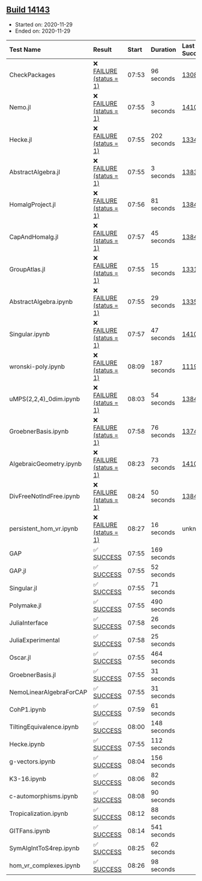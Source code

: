 ## [Build 14143](https://oscarci.mathematik.uni-kl.de/job/oscar/14143/)

* Started on: 2020-11-29
* Ended on: 2020-11-29

| Test Name    | Result | Start | Duration | Last Success | First Failure |
|:-------------|:-------|:------|:---------|:-------------|:--------------|
| CheckPackages | ❌ [FAILURE (status = 1)](https://oscarci.mathematik.uni-kl.de/job/oscar/14143/artifact/logs/build-14143/CheckPackages.log) | 07:53 | 96 seconds | [13085](https://oscarci.mathematik.uni-kl.de/job/oscar/13085/) | [13086](https://oscarci.mathematik.uni-kl.de/job/oscar/13086/) |
| Nemo.jl | ❌ [FAILURE (status = 1)](https://oscarci.mathematik.uni-kl.de/job/oscar/14143/artifact/logs/build-14143/Nemo.jl.log) | 07:55 | 3 seconds | [14101](https://oscarci.mathematik.uni-kl.de/job/oscar/14101/) | [14102](https://oscarci.mathematik.uni-kl.de/job/oscar/14102/) |
| Hecke.jl | ❌ [FAILURE (status = 1)](https://oscarci.mathematik.uni-kl.de/job/oscar/14143/artifact/logs/build-14143/Hecke.jl.log) | 07:55 | 202 seconds | [13341](https://oscarci.mathematik.uni-kl.de/job/oscar/13341/) | [13342](https://oscarci.mathematik.uni-kl.de/job/oscar/13342/) |
| AbstractAlgebra.jl | ❌ [FAILURE (status = 1)](https://oscarci.mathematik.uni-kl.de/job/oscar/14143/artifact/logs/build-14143/AbstractAlgebra.jl.log) | 07:55 | 3 seconds | [13837](https://oscarci.mathematik.uni-kl.de/job/oscar/13837/) | [13838](https://oscarci.mathematik.uni-kl.de/job/oscar/13838/) |
| HomalgProject.jl | ❌ [FAILURE (status = 1)](https://oscarci.mathematik.uni-kl.de/job/oscar/14143/artifact/logs/build-14143/HomalgProject.jl.log) | 07:56 | 81 seconds | [13845](https://oscarci.mathematik.uni-kl.de/job/oscar/13845/) | [13846](https://oscarci.mathematik.uni-kl.de/job/oscar/13846/) |
| CapAndHomalg.jl | ❌ [FAILURE (status = 1)](https://oscarci.mathematik.uni-kl.de/job/oscar/14143/artifact/logs/build-14143/CapAndHomalg.jl.log) | 07:57 | 45 seconds | [13845](https://oscarci.mathematik.uni-kl.de/job/oscar/13845/) | [13846](https://oscarci.mathematik.uni-kl.de/job/oscar/13846/) |
| GroupAtlas.jl | ❌ [FAILURE (status = 1)](https://oscarci.mathematik.uni-kl.de/job/oscar/14143/artifact/logs/build-14143/GroupAtlas.jl.log) | 07:55 | 15 seconds | [13311](https://oscarci.mathematik.uni-kl.de/job/oscar/13311/) | [13312](https://oscarci.mathematik.uni-kl.de/job/oscar/13312/) |
| AbstractAlgebra.ipynb | ❌ [FAILURE (status = 1)](https://oscarci.mathematik.uni-kl.de/job/oscar/14143/artifact/logs/build-14143/AbstractAlgebra.ipynb.log) | 07:55 | 29 seconds | [13355](https://oscarci.mathematik.uni-kl.de/job/oscar/13355/) | [13356](https://oscarci.mathematik.uni-kl.de/job/oscar/13356/) |
| Singular.ipynb | ❌ [FAILURE (status = 1)](https://oscarci.mathematik.uni-kl.de/job/oscar/14143/artifact/logs/build-14143/Singular.ipynb.log) | 07:57 | 47 seconds | [14101](https://oscarci.mathematik.uni-kl.de/job/oscar/14101/) | [14102](https://oscarci.mathematik.uni-kl.de/job/oscar/14102/) |
| wronski-poly.ipynb | ❌ [FAILURE (status = 1)](https://oscarci.mathematik.uni-kl.de/job/oscar/14143/artifact/logs/build-14143/wronski-poly.ipynb.log) | 08:09 | 187 seconds | [11192](https://oscarci.mathematik.uni-kl.de/job/oscar/11192/) | [11193](https://oscarci.mathematik.uni-kl.de/job/oscar/11193/) |
| uMPS(2,2,4)_0dim.ipynb | ❌ [FAILURE (status = 1)](https://oscarci.mathematik.uni-kl.de/job/oscar/14143/artifact/logs/build-14143/uMPS-2-2-4-_0dim.ipynb.log) | 08:03 | 54 seconds | [13841](https://oscarci.mathematik.uni-kl.de/job/oscar/13841/) | [13842](https://oscarci.mathematik.uni-kl.de/job/oscar/13842/) |
| GroebnerBasis.ipynb | ❌ [FAILURE (status = 1)](https://oscarci.mathematik.uni-kl.de/job/oscar/14143/artifact/logs/build-14143/GroebnerBasis.ipynb.log) | 07:58 | 76 seconds | [13748](https://oscarci.mathematik.uni-kl.de/job/oscar/13748/) | [13749](https://oscarci.mathematik.uni-kl.de/job/oscar/13749/) |
| AlgebraicGeometry.ipynb | ❌ [FAILURE (status = 1)](https://oscarci.mathematik.uni-kl.de/job/oscar/14143/artifact/logs/build-14143/AlgebraicGeometry.ipynb.log) | 08:23 | 73 seconds | [14101](https://oscarci.mathematik.uni-kl.de/job/oscar/14101/) | [14102](https://oscarci.mathematik.uni-kl.de/job/oscar/14102/) |
| DivFreeNotIndFree.ipynb | ❌ [FAILURE (status = 1)](https://oscarci.mathematik.uni-kl.de/job/oscar/14143/artifact/logs/build-14143/DivFreeNotIndFree.ipynb.log) | 08:24 | 50 seconds | [13845](https://oscarci.mathematik.uni-kl.de/job/oscar/13845/) | [13846](https://oscarci.mathematik.uni-kl.de/job/oscar/13846/) |
| persistent_hom_vr.ipynb | ❌ [FAILURE (status = 1)](https://oscarci.mathematik.uni-kl.de/job/oscar/14143/artifact/logs/build-14143/persistent_hom_vr.ipynb.log) | 08:27 | 16 seconds | unknown | unknown |
| GAP | ✅ [SUCCESS](https://oscarci.mathematik.uni-kl.de/job/oscar/14143/artifact/logs/build-14143/GAP.log) | 07:55 | 169 seconds |  |  |
| GAP.jl | ✅ [SUCCESS](https://oscarci.mathematik.uni-kl.de/job/oscar/14143/artifact/logs/build-14143/GAP.jl.log) | 07:55 | 52 seconds |  |  |
| Singular.jl | ✅ [SUCCESS](https://oscarci.mathematik.uni-kl.de/job/oscar/14143/artifact/logs/build-14143/Singular.jl.log) | 07:55 | 71 seconds |  |  |
| Polymake.jl | ✅ [SUCCESS](https://oscarci.mathematik.uni-kl.de/job/oscar/14143/artifact/logs/build-14143/Polymake.jl.log) | 07:55 | 490 seconds |  |  |
| JuliaInterface | ✅ [SUCCESS](https://oscarci.mathematik.uni-kl.de/job/oscar/14143/artifact/logs/build-14143/JuliaInterface.log) | 07:58 | 26 seconds |  |  |
| JuliaExperimental | ✅ [SUCCESS](https://oscarci.mathematik.uni-kl.de/job/oscar/14143/artifact/logs/build-14143/JuliaExperimental.log) | 07:58 | 25 seconds |  |  |
| Oscar.jl | ✅ [SUCCESS](https://oscarci.mathematik.uni-kl.de/job/oscar/14143/artifact/logs/build-14143/Oscar.jl.log) | 07:55 | 464 seconds |  |  |
| GroebnerBasis.jl | ✅ [SUCCESS](https://oscarci.mathematik.uni-kl.de/job/oscar/14143/artifact/logs/build-14143/GroebnerBasis.jl.log) | 07:55 | 31 seconds |  |  |
| NemoLinearAlgebraForCAP | ✅ [SUCCESS](https://oscarci.mathematik.uni-kl.de/job/oscar/14143/artifact/logs/build-14143/NemoLinearAlgebraForCAP.log) | 07:55 | 31 seconds |  |  |
| CohP1.ipynb | ✅ [SUCCESS](https://oscarci.mathematik.uni-kl.de/job/oscar/14143/artifact/logs/build-14143/CohP1.ipynb.log) | 07:59 | 61 seconds |  |  |
| TiltingEquivalence.ipynb | ✅ [SUCCESS](https://oscarci.mathematik.uni-kl.de/job/oscar/14143/artifact/logs/build-14143/TiltingEquivalence.ipynb.log) | 08:00 | 148 seconds |  |  |
| Hecke.ipynb | ✅ [SUCCESS](https://oscarci.mathematik.uni-kl.de/job/oscar/14143/artifact/logs/build-14143/Hecke.ipynb.log) | 07:55 | 112 seconds |  |  |
| g-vectors.ipynb | ✅ [SUCCESS](https://oscarci.mathematik.uni-kl.de/job/oscar/14143/artifact/logs/build-14143/g-vectors.ipynb.log) | 08:04 | 156 seconds |  |  |
| K3-16.ipynb | ✅ [SUCCESS](https://oscarci.mathematik.uni-kl.de/job/oscar/14143/artifact/logs/build-14143/K3-16.ipynb.log) | 08:06 | 82 seconds |  |  |
| c-automorphisms.ipynb | ✅ [SUCCESS](https://oscarci.mathematik.uni-kl.de/job/oscar/14143/artifact/logs/build-14143/c-automorphisms.ipynb.log) | 08:08 | 90 seconds |  |  |
| Tropicalization.ipynb | ✅ [SUCCESS](https://oscarci.mathematik.uni-kl.de/job/oscar/14143/artifact/logs/build-14143/Tropicalization.ipynb.log) | 08:12 | 88 seconds |  |  |
| GITFans.ipynb | ✅ [SUCCESS](https://oscarci.mathematik.uni-kl.de/job/oscar/14143/artifact/logs/build-14143/GITFans.ipynb.log) | 08:14 | 541 seconds |  |  |
| SymAlgIntToS4rep.ipynb | ✅ [SUCCESS](https://oscarci.mathematik.uni-kl.de/job/oscar/14143/artifact/logs/build-14143/SymAlgIntToS4rep.ipynb.log) | 08:25 | 62 seconds |  |  |
| hom_vr_complexes.ipynb | ✅ [SUCCESS](https://oscarci.mathematik.uni-kl.de/job/oscar/14143/artifact/logs/build-14143/hom_vr_complexes.ipynb.log) | 08:26 | 98 seconds |  |  |
